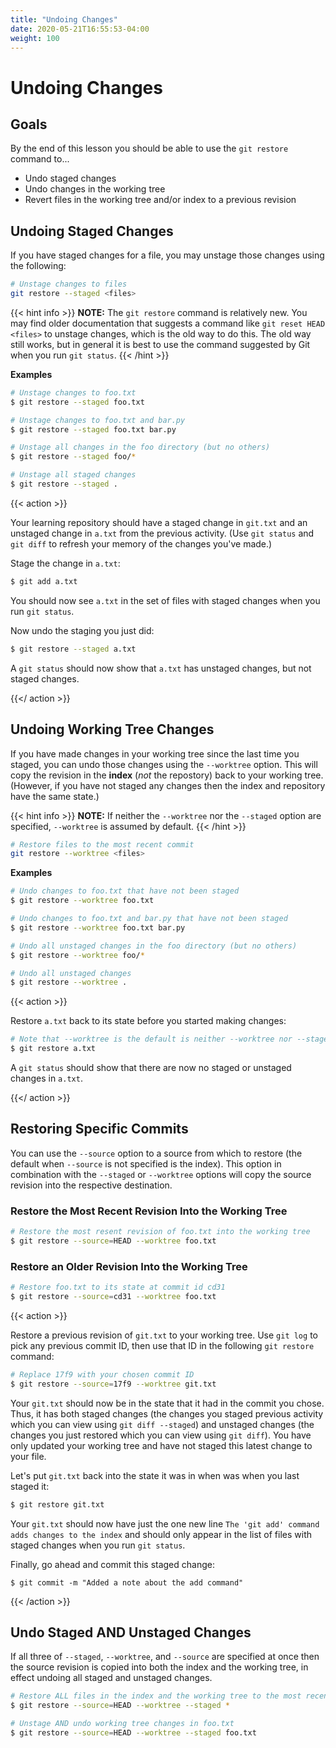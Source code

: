 ```yaml
---
title: "Undoing Changes"
date: 2020-05-21T16:55:53-04:00
weight: 100
---
```


# Undoing Changes

## Goals

By the end of this lesson you should be able to use the `git restore` command to...

- Undo staged changes
- Undo changes in the working tree
- Revert files in the working tree and/or index to a previous revision

## Undoing Staged Changes

If you have staged changes for a file, you may unstage those changes using the following:

```sh
# Unstage changes to files
git restore --staged <files>
```

{{< hint info >}}
**NOTE:** The `git restore` command is relatively new.  You may find older documentation that suggests a command like `git reset HEAD <files>` to unstage changes, which is the old way to do this.  The old way still works, but in general it is best to use the command suggested by Git when you run `git status`.
{{< /hint >}}

**Examples**

```sh
# Unstage changes to foo.txt
$ git restore --staged foo.txt 

# Unstage changes to foo.txt and bar.py
$ git restore --staged foo.txt bar.py

# Unstage all changes in the foo directory (but no others)
$ git restore --staged foo/*

# Unstage all staged changes
$ git restore --staged .
```

{{< action >}}

Your learning repository should have a staged change in `git.txt` and an unstaged change in `a.txt` from the previous activity.  (Use `git status` and `git diff` to refresh your memory of the changes you've made.)

Stage the change in `a.txt`:

```sh
$ git add a.txt
```

You should now see `a.txt` in the set of files with staged changes when you run `git status`.

Now undo the staging you just did:

```sh
$ git restore --staged a.txt
```

A `git status` should now show that `a.txt` has unstaged changes, but not staged changes.

{{</ action >}}

## Undoing Working Tree Changes

If you have made changes in your working tree since the last time you staged, you can undo those changes using the `--worktree` option.  This will copy the revision in the **index** (*not* the repostory) back to your working tree.  (However, if you have not staged any changes then the index and repository have the same state.)

{{< hint info >}}
**NOTE:** If neither the `--worktree` nor the `--staged` option are specified, `--worktree` is assumed by default.
{{< /hint >}}

```sh
# Restore files to the most recent commit
git restore --worktree <files>
```

**Examples**

```sh
# Undo changes to foo.txt that have not been staged
$ git restore --worktree foo.txt 

# Undo changes to foo.txt and bar.py that have not been staged
$ git restore --worktree foo.txt bar.py

# Undo all unstaged changes in the foo directory (but no others)
$ git restore --worktree foo/*

# Undo all unstaged changes
$ git restore --worktree .
```


{{< action >}}

Restore `a.txt` back to its state before you started making changes:

```sh
# Note that --worktree is the default is neither --worktree nor --staged is used
$ git restore a.txt
```

A `git status` should show that there are now no staged or unstaged changes in `a.txt`.

{{</ action >}}

## Restoring Specific Commits

You can use the `--source` option to a source from which to restore (the default when `--source` is not specified is the index).  This option in combination with the `--staged` or `--worktree` options will copy the source revision into the respective destination.

### Restore the Most Recent Revision Into the Working Tree

```sh
# Restore the most resent revision of foo.txt into the working tree
$ git restore --source=HEAD --worktree foo.txt
```

### Restore an Older Revision Into the Working Tree

```sh
# Restore foo.txt to its state at commit id cd31
$ git restore --source=cd31 --worktree foo.txt
```

{{< action >}}

Restore a previous revision of `git.txt` to your working tree.  Use `git log` to pick any previous commit ID, then use that ID in the following `git restore` command:

```sh
# Replace 17f9 with your chosen commit ID
$ git restore --source=17f9 --worktree git.txt
```

Your `git.txt` should now be in the state that it had in the commit you chose.  Thus, it has both staged changes (the changes you staged previous activity which you can view using `git diff --staged`) and unstaged changes (the changes you just restored which you can view using `git diff`).  You have only updated your working tree and have not staged this latest change to your file.  

Let's put `git.txt` back into the state it was in when was when you last staged it:

```sh
$ git restore git.txt
```

Your `git.txt` should now have just the one new line `The 'git add' command adds changes to the index` and should only appear in the list of files with staged changes when you run `git status`.

Finally, go ahead and commit this staged change:

```text
$ git commit -m "Added a note about the add command"
```

{{< /action >}}

## Undo Staged AND Unstaged Changes

If all three of `--staged`, `--worktree`, and `--source` are specified at once then the source revision is copied into both the index and the working tree, in effect undoing all staged and unstaged changes.

```sh
# Restore ALL files in the index and the working tree to the most recent commit
$ git restore --source=HEAD --worktree --staged *

# Unstage AND undo working tree changes in foo.txt
$ git restore --source=HEAD --worktree --staged foo.txt

```
